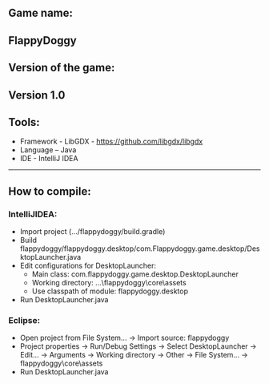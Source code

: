 ## Game name:
FlappyDoggy
---
## Version of the game: 
Version 1.0
---
## Tools:
- Framework - LibGDX - https://github.com/libgdx/libgdx
- Language – Java
- IDE - IntelliJ IDEA
---
## How to compile:
### IntelliJIDEA:
- Import project (.../flappydoggy/build.gradle)
- Build flappydoggy/flappydoggy.desktop/com.Flappydoggy.game.desktop/DesktopLauncher.java
- Edit configurations for DesktopLauncher:
  - Main class: com.flappydoggy.game.desktop.DesktopLauncher 
  - Working directory: ...\flappydoggy\core\assets
  - Use classpath of module: flappydoggy.desktop
- Run DesktopLauncher.java
### Eclipse: 
- Open project from File System... -> Import source: flappydoggy
- Project properties -> Run/Debug Settings -> Select DesktopLauncher -> 
Edit... -> Arguments -> Working directory -> 
Other -> File 	System... -> flappydoggy\core\assets
- Run DesktopLauncher.java 






